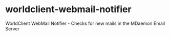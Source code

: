 # worldclient-webmail-notifier
WorldClient WebMail Notifier - Checks for new mails in the MDaemon Email Server
